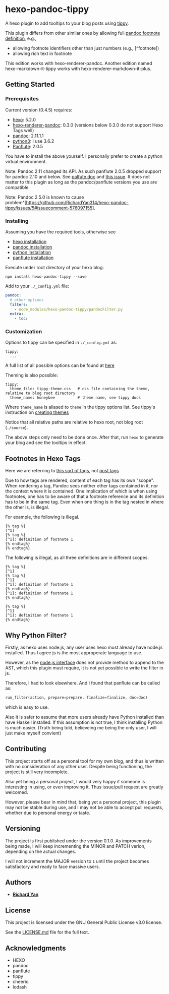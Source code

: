 # hexo-pandoc-tippy

A hexo plugin to add tooltips to your blog posts using [tippy](https://atomiks.github.io/tippyjs/).

This plugin differs from other similar ones by
allowing full [pandoc footnote definition](http://pandoc.org/MANUAL.html#footnotes),
e.g.,

* allowing footnote identifiers other than just numbers (e.g., [^footnote])
* allowing  rich text in footnote

This edition works with hexo-renderer-pandoc. Another edition named hexo-markdown-it-tippy works with hexo-renderer-markdown-it-plus.

## Getting Started

### Prerequisites

Current version (0.4.5) requires:
* [hexo](https://hexo.io/): 5.2.0
* [hexo-renderer-pandoc](https://github.com/wzpan/hexo-renderer-pandoc): 0.3.0 (versions below 0.3.0 do not support Hexo Tags well)
* [pandoc](https://pandoc.org/): 2.11.1.1
* [python3](https://www.python.org/): I use 3.6.2
* [Panflute](http://scorreia.com/software/panflute/index.html#): 2.0.5

You have to install the above yourself.
I personally prefer to create a python virtual environment.

Note: Pandoc 2.11 changed its API. As such panflute 2.0.5 dropped support for pandoc 2.10 and below. See [palfute doc](https://github.com/sergiocorreia/panflute/blob/62837bbf630fdaaa6e5693a9d4b228f7d94e81c6/README.md#note-on-versions) and [this issue](https://github.com/sergiocorreia/panflute/issues/142).
It does not matter to this plugin as long as the pandoc/panflute versions you use are compatible.

Note: Pandoc 2.5.0 is known to cause problem^[https://github.com/RichardYan314/hexo-pandoc-tippy/issues/5#issuecomment-576097155]. 

### Installing

Assuming you have the required tools, otherwise see 

* [hexo installation](https://hexo.io/docs/#Installation)
* [pandoc installation](https://pandoc.org/installing.html)
* [python installation](https://www.python.org/downloads/)
* [panflute installation](http://scorreia.com/software/panflute/install.html)

Execute under root directory of your hexo blog:
```
npm install hexo-pandoc-tippy --save
```

Add to your `./_config.yml` file:
``` yml
pandoc:
  # other options
  filters:
    - node_modules/hexo-pandoc-tippy/pandocFilter.py
  extra:
    - toc:
```

### Customization

Options to tippy can be specified in `./_config.yml` as:

```
tippy:
  ...
```

A full list of all possible options can be found at [here](https://atomiks.github.io/tippyjs/all-options)

Theming is also possible:

```
tippy:
  theme_file: tippy-theme.css   # css file containing the theme, relative to blog root directory
  theme_name: honeybee          # theme name, see tippy docs
```

Where `theme_name` is aliased to `theme` in the tippy options list.
See tippy's instruction on [creating themes](https://atomiks.github.io/tippyjs/#themes)

Notice that all relative paths are relative to hexo root, not blog root (`./source`).

The above steps only need to be done once.
After that,
run `hexo` to generate your blog and see the tooltips in effect.

## Footnotes in Hexo Tags ##

Here we are referring to [this sort of tags](https://hexo.io/docs/tag-plugins), not [post tags](https://hexo.io/docs/front-matter#Categories-amp-Tags)

Due to how tags are rendered, content of each tag has its own "scope". When rendering a tag, Pandoc sees neither other tags contained in it, nor the context where it is contained. One implication of which is when using footnotes, one has to be aware of that a footnote reference and its definition has to be in the same tag. Even when one thing is in the tag nested in where the other is, is illegal.

For example, the following is illegal.

```
{% tag %}
[^1]
{% tag %}
[^1]: definition of footnote 1
{% endtag%}
{% endtag%}
```

The following is illegal, as all three definitions are in different scopes.

```
{% tag %}
[^1]
{% tag %}
[^1]
[^1]: definition of footnote 1
{% endtag%}
[^1]: definition of footnote 1
{% endtag%}

{% tag %}
[^1]
[^1]: definition of footnote 1
{% endtag%}
```


## Why Python Filter?
Firstly, as hexo uses node.js, any user uses hexo must already have node.js installed. Thus I agree js is the most approperate language to use.

However, as the [node.js interface](https://github.com/mvhenderson/pandoc-filter-node) does not provide method to append to the AST, which this plugin must require, it is not yet possible to write the filter in js.

Therefore, I had to look elsewhere. And I found that panflute can be called as:

``` python
run_filter(action, prepare=prepare, finalize=finalize, doc=doc)
```

which is easy to use.

Also it is safer to assume that more users already have Python installed than have Haskell installed. If this assumption is not true, I think installing Python is much easier. (Truth being told, believeing me being the only user, I will just make myself convient)

## Contributing

This project starts off as a personal tool for my own blog,
and thus is written with no consideration of any other user.
Despite being functioning, the project is still very incomplete.

Also yet being a personal project, I would very happy if someone is interesting in
using, or even improving it. Thus issue/pull request are greatly welcomed.

However, please bear in mind that, being yet a personal project,
this plugin may not be stable during use, and I may not be able
to accept pull requests, whether due to personal energy or taste.

## Versioning

The project is first published under the version 0.1.0.
As improvements being made, I will keep incrementing the MINOR and PATCH verion,
depending on the actual changes.

I will not increment the MAJOR version to `1` until the project
becomes satisfactory and ready to face massive users.

## Authors

* [**Richard Yan**](https://github.com/RichardYan314)

## License

This project is licensed under the
GNU General Public License v3.0
license.

See the [LICENSE.md](LICENSE.md) file for the full text.

## Acknowledgments

* HEXO
* pandoc
* panflute
* tippy
* cheerio
* lodash